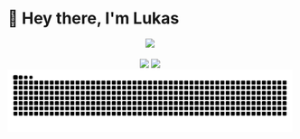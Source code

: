 # 👋 Hey there, I'm Lukas

<div align="center">
  <a href="https://github.com/Nathan13888/VisitorBadgeReloaded">
    <img
      src="https://visitor-badge-reloaded.herokuapp.com/badge?page_id=lukasl-dev.lukasl-dev&logo=github&style=for-the-badge"
    />
  </a>
</div>

<br>

<div align="center">
  <img
    src="https://github-readme-stats.vercel.app/api?username=lukasl-dev&show_icons=true"
    height="170"
  />
  <img
    src="https://github-readme-stats.vercel.app/api/top-langs/?username=lukasl-dev&layout=compact&hide=css"
    height="170"
  />
</div>

<a href="https://github.com/Platane/snk">
  <img src="https://raw.githubusercontent.com/lukasl-dev/lukasl-dev/output/github-contribution-grid-snake.svg" />
</a>
